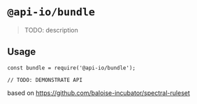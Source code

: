 # `@api-io/bundle`

> TODO: description

## Usage

```
const bundle = require('@api-io/bundle');

// TODO: DEMONSTRATE API
```

based on https://github.com/baloise-incubator/spectral-ruleset
